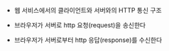 
- 웹 서비스에서의 클라이언트와 서버와의 HTTP 통신 구조

- 브라우저가 서버로 http 요청(request)을 송신한다
- 브라우저가 서버로부터 http 응답(response)를 수신한다

